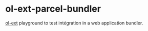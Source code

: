 # ol-ext-parcel-bundler

[ol-ext](https://github.com/Viglino/ol-ext") playground to test intégration in a web application bundler.

